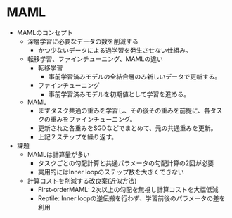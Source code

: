 <script type="text/x-mathjax-config">MathJax.Hub.Config({tex2jax:{inlineMath:[['\$','\$'],['\\(','\\)']],processEscapes:true},CommonHTML: {matchFontHeight:false}});</script>
<script type="text/javascript" async src="https://cdnjs.cloudflare.com/ajax/libs/mathjax/2.7.1/MathJax.js?config=TeX-MML-AM_CHTML"></script>

# MAML
- MAMLのコンセプト
  - 深層学習に必要なデータの数を削減する
    - かつ少ないデータによる過学習を発生させない仕組み。
  - 転移学習、ファインチューニング、MAMLの違い
    - 転移学習
      - 事前学習済みモデルの全結合層のみ新しいデータで更新する。
    -  ファインチューニング
       - 事前学習済みモデルを初期値として学習を進める。
  - MAML
    - まずタスク共通の重みを学習し、その後その重みを前提に、各タスクの重みをファインチューニング。
    - 更新された各重みをSGDなどでまとめて、元の共通重みを更新。
    - 上記２ステップを繰り返す。
- 課題
  - MAMLは計算量が多い
    - タスクごとの勾配計算と共通パラメータの勾配計算の2回が必要
    - 実用的にはInner loopのステップ数を大きくできない
  - 計算コストを削減する改良案(近似方法)
    - First-orderMAML: 2次以上の勾配を無視し計算コストを大幅低減
    - Reptile: Inner loopの逆伝搬を行わず、学習前後のパラメータの差を利用